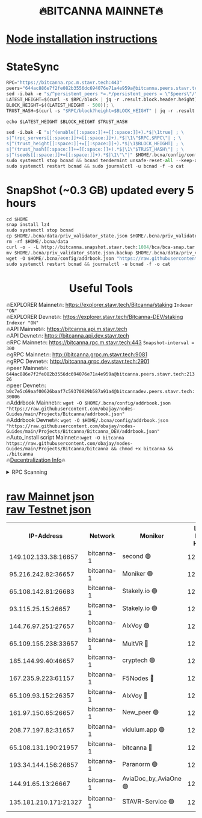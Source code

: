 <h1 align="center"> 🔥BITCANNA MAINNET🔥</h1>


[Node installation instructions](https://github.com/obajay/nodes-Guides/tree/main/Projects/Bitcanna)
=

# StateSync
```python
RPC="https://bitcanna.rpc.m.stavr.tech:443"
peers="644ac886e7f2fe082b3556dc694076e71a4e959a@bitcanna.peers.stavr.tech:21326"
sed -i.bak -e "s/^persistent_peers *=.*/persistent_peers = \"$peers\"/" $HOME/.bcna/config/config.toml
LATEST_HEIGHT=$(curl -s $RPC/block | jq -r .result.block.header.height); \
BLOCK_HEIGHT=$((LATEST_HEIGHT - 500)); \
TRUST_HASH=$(curl -s "$RPC/block?height=$BLOCK_HEIGHT" | jq -r .result.block_id.hash)

echo $LATEST_HEIGHT $BLOCK_HEIGHT $TRUST_HASH

sed -i.bak -E "s|^(enable[[:space:]]+=[[:space:]]+).*$|\1true| ; \
s|^(rpc_servers[[:space:]]+=[[:space:]]+).*$|\1\"$RPC,$RPC\"| ; \
s|^(trust_height[[:space:]]+=[[:space:]]+).*$|\1$BLOCK_HEIGHT| ; \
s|^(trust_hash[[:space:]]+=[[:space:]]+).*$|\1\"$TRUST_HASH\"| ; \
s|^(seeds[[:space:]]+=[[:space:]]+).*$|\1\"\"|" $HOME/.bcna/config/config.toml
sudo systemctl stop bcnad && bcnad tendermint unsafe-reset-all --keep-addr-book
sudo systemctl restart bcnad && sudo journalctl -u bcnad -f -o cat
```
# SnapShot (~0.3 GB) updated every 5 hours
```python
cd $HOME
snap install lz4
sudo systemctl stop bcnad
cp $HOME/.bcna/data/priv_validator_state.json $HOME/.bcna/priv_validator_state.json.backup
rm -rf $HOME/.bcna/data
curl -o - -L http://bitcanna.snapshot.stavr.tech:1004/bca/bca-snap.tar.lz4 | lz4 -c -d - | tar -x -C $HOME/.bcna --strip-components 2
mv $HOME/.bcna/priv_validator_state.json.backup $HOME/.bcna/data/priv_validator_state.json
wget -O $HOME/.bcna/config/addrbook.json "https://raw.githubusercontent.com/obajay/nodes-Guides/main/Projects/Bitcanna/addrbook.json"
sudo systemctl restart bcnad && journalctl -u bcnad -f -o cat
```

 <h1 align="center"> Useful Tools</h1>

🔥EXPLORER Mainnet🔥:    https://explorer.stavr.tech/Bitcanna/staking          `Indexer "ON"` \
🔥EXPLORER Devnet🔥:     https://explorer.stavr.tech/Bitcanna-DEV/staking     `Indexer "ON"` \
🔥API Mainnet🔥:         https://bitcanna.api.m.stavr.tech \
🔥API Devnet🔥:          https://bitcanna.api.dev.stavr.tech \
🔥RPC Mainnet🔥:         https://bitcanna.rpc.m.stavr.tech:443         `Snapshot-interval = 300` \
🔥gRPC Mainnet🔥:        http://bitcanna.grpc.m.stavr.tech:9081 \
🔥gRPC Devnet🔥:         http://bitcanna.grpc.dev.stavr.tech:2901 \
🔥peer Mainnet🔥:        `644ac886e7f2fe082b3556dc694076e71a4e959a@bitcanna.peers.stavr.tech:21326` \
🔥peer Devnet🔥:         `b0c7e5c69aaf00626baaf7c59370029b587a91a4@bitcannadev.peers.stavr.tech:30006` \
🔥Addrbook Mainnet🔥:    ```wget -O $HOME/.bcna/config/addrbook.json "https://raw.githubusercontent.com/obajay/nodes-Guides/main/Projects/Bitcanna/addrbook.json"``` \
🔥Addrbook Devnet🔥:    ```wget -O $HOME/.bcna/config/addrbook.json "https://raw.githubusercontent.com/obajay/nodes-Guides/main/Projects/Bitcanna/Bitcanna_DEV/addrbook.json"``` \
🔥Auto_install script Mainnet🔥:```wget -O bitcanna https://raw.githubusercontent.com/obajay/nodes-Guides/main/Projects/Bitcanna/bitcanna && chmod +x bitcanna && ./bitcanna``` \
🔥[Decentralization Info](https://github.com/obajay/StateSync-snapshots/tree/main/Projects/Bitcanna/Decentralization)🔥


<details>
<summary>RPC Scanning</summary>

<h2 align="center"> We scan nodes in real time every 4 hours. And we provide the final result of RPC endpoints.
We cannot influence the operation of these nodes in any way. </h2>


```python
If Voting Power is higher than 0 --> then the Node is a validator of the network and may be subject to attack and be a potential threat to the chain.
```
```python
We marked such validators with a red symbol
```

</details>

[raw Mainnet json](https://rpc-check.bcam.stavr.tech/bcam/rpc-bcam-result.json) \
[raw Testnet json](https://github.com/obajay/StateSync-snapshots/tree/main/Projects/Bitcanna/Rpc-Check-Testnet)
=



<table><tr><th>IP-Address</th><th>Network</th><th>Moniker</th><th>Latest Block Height</th><th>Earliest Block Height</th><th>Catching Up</th><th>Tx Index</th><th>Voting Power</th><th>Scan Time</th></tr><tr><td>149.102.133.38:16657</td><td>bitcanna-1</td><td>second 🟢</td><td>12753817</td><td>1</td><td>False</td><td>on</td><td>0</td><td>2024-02-26T07:00:06.015834235UTC</td></tr><tr><td>95.216.242.82:36657</td><td>bitcanna-1</td><td>Moniker 🟢</td><td>12753806</td><td>5776907</td><td>False</td><td>on</td><td>0</td><td>2024-02-26T06:59:04.081798487UTC</td></tr><tr><td>65.108.142.81:26683</td><td>bitcanna-1</td><td>Stakely.io 🟢</td><td>12753810</td><td>6152001</td><td>False</td><td>on</td><td>0</td><td>2024-02-26T06:59:29.890846070UTC</td></tr><tr><td>93.115.25.15:26657</td><td>bitcanna-1</td><td>Stakely.io 🟢</td><td>12753809</td><td>6520001</td><td>False</td><td>on</td><td>0</td><td>2024-02-26T06:59:23.438240572UTC</td></tr><tr><td>144.76.97.251:27657</td><td>bitcanna-1</td><td>AlxVoy 🟢</td><td>12753815</td><td>8805201</td><td>False</td><td>on</td><td>0</td><td>2024-02-26T06:59:55.462500608UTC</td></tr><tr><td>65.109.155.238:33657</td><td>bitcanna-1</td><td>MultVR 🔴</td><td>12753811</td><td>9933415</td><td>False</td><td>on</td><td>353457</td><td>2024-02-26T06:59:35.498303779UTC</td></tr><tr><td>185.144.99.40:46657</td><td>bitcanna-1</td><td>cryptech 🟢</td><td>12753805</td><td>11528001</td><td>False</td><td>on</td><td>0</td><td>2024-02-26T06:58:59.711507289UTC</td></tr><tr><td>167.235.9.223:61157</td><td>bitcanna-1</td><td>F5Nodes 🔴</td><td>12753812</td><td>12084001</td><td>False</td><td>on</td><td>570</td><td>2024-02-26T06:59:37.738518304UTC</td></tr><tr><td>65.109.93.152:26357</td><td>bitcanna-1</td><td>AlxVoy 🔴</td><td>12753817</td><td>12109301</td><td>False</td><td>on</td><td>1391803</td><td>2024-02-26T07:00:06.540554857UTC</td></tr><tr><td>161.97.150.65:26657</td><td>bitcanna-1</td><td>New_peer 🟢</td><td>12753811</td><td>12254001</td><td>False</td><td>on</td><td>0</td><td>2024-02-26T06:59:30.181914880UTC</td></tr><tr><td>208.77.197.82:31657</td><td>bitcanna-1</td><td>vidulum.app 🟢</td><td>12753811</td><td>12386934</td><td>False</td><td>on</td><td>0</td><td>2024-02-26T06:59:33.044018408UTC</td></tr><tr><td>65.108.131.190:21957</td><td>bitcanna-1</td><td>bitcanna 🔴</td><td>12753813</td><td>12653813</td><td>False</td><td>on</td><td>419281</td><td>2024-02-26T06:59:42.121492881UTC</td></tr><tr><td>193.34.144.156:26657</td><td>bitcanna-1</td><td>Paranorm 🟢</td><td>12753813</td><td>12697701</td><td>False</td><td>on</td><td>0</td><td>2024-02-26T06:59:44.429221807UTC</td></tr><tr><td>144.91.65.13:26667</td><td>bitcanna-1</td><td>AviaDoc_by_AviaOne 🟢</td><td>12753814</td><td>12748901</td><td>False</td><td>on</td><td>0</td><td>2024-02-26T06:59:52.867542502UTC</td></tr><tr><td>135.181.210.171:21327</td><td>bitcanna-1</td><td>STAVR-Service 🟢</td><td>12753815</td><td>12752001</td><td>False</td><td>on</td><td>0</td><td>2024-02-26T06:59:55.208986440UTC</td></tr></table>

